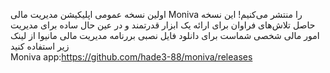 اولین نسخه عمومی اپلیکیشن مدیریت مالی Moniva را منتشر می‌کنیم!
این نسخه حاصل تلاش‌های فراوان برای ارائه یک ابزار قدرتمند و در عین حال ساده برای مدیریت امور مالی شخصی شماست
برای دانلود فایل نصبی بررنامه مدیریت مالی مانیوا از لینک زیر استفاده کنید  
 Moniva app:https://github.com/hade3-88/moniva/releases
